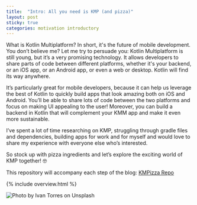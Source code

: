 ```yaml
---
title:  "Intro: All you need is KMP (and pizza)" 
layout: post
sticky: true
categories: motivation introductory
--- 
```

What is Kotlin Multiplatform? In short, it's the future of mobile development. You don’t believe me? Let me try to persuade you: Kotlin Multiplatform is still young, but it’s a very promising technology. It allows developers to share parts of code between different platforms, whether it's your backend, or an iOS app, or an Android app, or even a web or desktop. Kotlin will find its way anywhere. 
 
It’s particularly great for mobile developers, because it can help us leverage the best of Kotlin to quickly build apps that look amazing both on iOS and Android. You’ll be able to share lots of code between the two platforms and focus on making UI appealing to the user! Moreover, you can build a backend in Kotlin that will complement your KMM app and make it even more sustainable. 
 
I’ve spent a lot of time researching on KMP, struggling through gradle files and dependencies, building apps for work and for myself and would love to share my experience with everyone else who’s interested.
 
So stock up with pizza ingredients and let’s explore the exciting world of KMP together! 🤓

This repository will accompany each step of the blog: [KMPizza Repo](https://github.com/hlnstepanova/kmpizza-repo)

{% include overview.html %}

![Photo by Ivan Torres on Unsplash]({{site.baseurl}}/assets/images/intro/pizza.jpg) 
  
